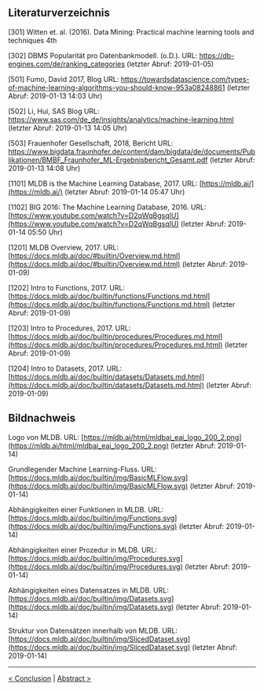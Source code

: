 ## Literaturverzeichnis

[301] Witten et. al. (2016). Data Mining: Practical machine learning tools and techniques 4th

[302] DBMS Popularität pro Datenbankmodell. (o.D.). URL: https://db-engines.com/de/ranking_categories (letzter Abruf: 2019-01-05)

[501] Fumo, David 2017, Blog URL: https://towardsdatascience.com/types-of-machine-learning-algorithms-you-should-know-953a08248861 (letzter Abruf: 2019-01-13 14:03 Uhr)

[502] Li, Hui, SAS Blog URL: https://www.sas.com/de_de/insights/analytics/machine-learning.html (letzter Abruf: 2019-01-13 14:05 Uhr)

[503] Frauenhofer Gesellschaft, 2018, Bericht URL: https://www.bigdata.fraunhofer.de/content/dam/bigdata/de/documents/Publikationen/BMBF_Fraunhofer_ML-Ergebnisbericht_Gesamt.pdf (letzter Abruf: 2019-01-13 14:08 Uhr)

[1101] MLDB is the Machine Learning Database, 2017. URL: [https://mldb.ai/](https://mldb.ai/) (letzter Abruf: 2019-01-14 05:47 Uhr)

[1102] BIG 2016: The Machine Learning Database, 2016. URL: [https://www.youtube.com/watch?v=D2qWqBgsqIU](https://www.youtube.com/watch?v=D2qWqBgsqIU) (letzter Abruf: 2019-01-14 05:50 Uhr)

[1201] MLDB Overview, 2017. URL: [https://docs.mldb.ai/doc/#builtin/Overview.md.html](https://docs.mldb.ai/doc/#builtin/Overview.md.html) (letzter Abruf: 2019-01-09)

[1202] Intro to Functions, 2017. URL: [https://docs.mldb.ai/doc/builtin/functions/Functions.md.html](https://docs.mldb.ai/doc/builtin/functions/Functions.md.html) (letzter Abruf: 2019-01-09)

[1203] Intro to Procedures, 2017. URL: [https://docs.mldb.ai/doc/builtin/procedures/Procedures.md.html](https://docs.mldb.ai/doc/builtin/procedures/Procedures.md.html) (letzter Abruf: 2019-01-09)

[1204] Intro to Datasets, 2017. URL: [https://docs.mldb.ai/doc/builtin/datasets/Datasets.md.html](https://docs.mldb.ai/doc/builtin/datasets/Datasets.md.html) (letzter Abruf: 2019-01-09)

<!-- ## Tabellen -->

## Bildnachweis

Logo von MLDB. URL: [https://mldb.ai/html/mldbai_eai_logo_200_2.png](https://mldb.ai/html/mldbai_eai_logo_200_2.png) (letzter Abruf: 2019-01-14)

Grundlegender Machine Learning-Fluss. URL: [https://docs.mldb.ai/doc/builtin/img/BasicMLFlow.svg](https://docs.mldb.ai/doc/builtin/img/BasicMLFlow.svg) (letzter Abruf: 2019-01-14)

Abhängigkeiten einer Funktionen in MLDB. URL: [https://docs.mldb.ai/doc/builtin/img/Functions.svg](https://docs.mldb.ai/doc/builtin/img/Functions.svg) (letzter Abruf: 2019-01-14)

Abhängigkeiten einer Prozedur in MLDB. URL: [https://docs.mldb.ai/doc/builtin/img/Procedures.svg](https://docs.mldb.ai/doc/builtin/img/Procedures.svg) (letzter Abruf: 2019-01-14)

Abhängigkeiten eines Datensatzes in MLDB. URL: [https://docs.mldb.ai/doc/builtin/img/Datasets.svg](https://docs.mldb.ai/doc/builtin/img/Datasets.svg) (letzter Abruf: 2019-01-14)

Struktur von Datensätzen innerhalb von MLDB. URL: [https://docs.mldb.ai/doc/builtin/img/SlicedDataset.svg](https://docs.mldb.ai/doc/builtin/img/SlicedDataset.svg) (letzter Abruf: 2019-01-14)

---

[< Conclusion](15_conclusion.md) | [Abstract >](README.md)
